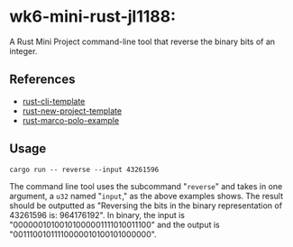 # wk6-mini-rust-jl1188:
A Rust Mini Project command-line tool that reverse the binary bits of an integer. 

## References

* [rust-cli-template](https://github.com/kbknapp/rust-cli-template)
* [rust-new-project-template](https://github.com/noahgift/rust-new-project-template)
* [rust-marco-polo-example](https://github.com/noahgift/rust-mlops-template/tree/main/MarcoPolo)

## Usage
<code>cargo run -- reverse --input 43261596</code>
 
 The command line tool uses the subcommand "<code>reverse</code>" and takes in one argument, a <code>u32</code> named "<code>input</code>," as the above examples shows. The result should be outputted as "Reversing the bits in the binary representation of 43261596  is: 964176192". In binary, the input is "00000010100101000001111010011100" and the output is "00111001011110000010100101000000".